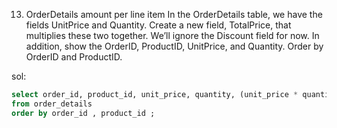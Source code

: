 13. OrderDetails amount per line item
    In the OrderDetails table, we have the fields UnitPrice and Quantity. Create a new field, TotalPrice, that multiplies these two together. We’ll ignore the Discount field for now.
    In addition, show the OrderID, ProductID, UnitPrice, and Quantity. Order by OrderID and ProductID.

sol:

```sql
select order_id, product_id, unit_price, quantity, (unit_price * quantity) as total_price
from order_details
order by order_id , product_id ;
```
